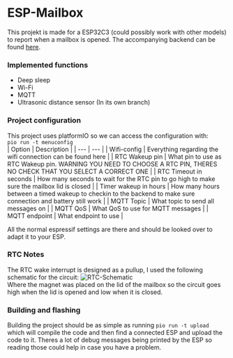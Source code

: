 # ESP-Mailbox
This projekt is made for a ESP32C3 (could possibly work with other models) to report when a mailbox is opened. The accompanying backend can be found [here](https://github.com/Cosmao/Mailbox-backend).
### Implemented functions
 - Deep sleep
 - Wi-Fi
 - MQTT
 - Ultrasonic distance sensor (In its own branch)
### Project configuration
This project uses platformIO so we can access the configuration with: \
```pio run -t menuconfig``` \
| Option | Description |
| --- | --- |
| Wifi-config | Everything regarding the wifi connection can be found here |
| RTC Wakeup pin | What pin to use as RTC Wakeup pin. WARNING YOU NEED TO CHOOSE A RTC PIN, THERES NO CHECK THAT YOU SELECT A CORRECT ONE |
| RTC Timeout in seconds | How many seconds to wait for the RTC pin to go high to make sure the mailbox lid is closed |
| Timer wakeup in hours | How many hours between a timed wakeup to checkin to the backend to make sure connection and battery still work |
| MQTT Topic | What topic to send all messages on |
| MQTT QoS | What QoS to use for MQTT messages |
| MQTT endpoint | What endpoint to use |

All the normal espressif settings are there and should be looked over to adapt it to your ESP.
### RTC Notes
The RTC wake interrupt is designed as a pullup, I used the following schematic for the circuit: ![RTC-Schematic](rtc-schematic.jpg) \
Where the magnet was placed on the lid of the mailbox so the circuit goes high when the lid is opened and low when it is closed.
### Building and flashing
Building the project should be as simple as running ```pio run -t upload``` which will compile the code and then find a connected ESP and upload the code to it. Theres a lot of debug messages being printed by the ESP so reading those could help in case you have a problem.
